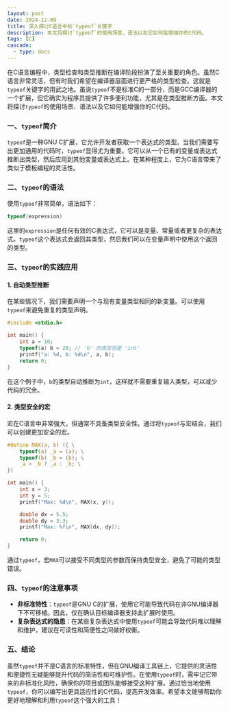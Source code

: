 ```yaml
---
layout: post
date: 2024-12-09
title: 深入探讨C语言中的`typeof`关键字
description: 本文将探讨`typeof`的使用场景、语法以及它如何能增强你的C代码。
tags: [C]
cascade:
  - type: docs
---
```


在C语言编程中，类型检查和类型推断在编译阶段扮演了至关重要的角色。虽然C语言非常灵活，但有时我们希望在编译器层面进行更严格的类型检查。这就是`typeof`关键字的用武之地。虽说`typeof`不是标准C的一部分，而是GCC编译器的一个扩展，但它确实为程序员提供了许多便利功能，尤其是在类型推断方面。本文将探讨`typeof`的使用场景、语法以及它如何能增强你的C代码。

### 一、`typeof`简介

`typeof`是一种GNU C扩展，它允许开发者获取一个表达式的类型。当我们需要写出更加通用的代码时，`typeof`显得尤为重要。它可以从一个已有的变量或表达式推断出类型，然后应用到其他变量或表达式上。在某种程度上，它为C语言带来了类似于模板编程的灵活性。

### 二、`typeof`的语法

使用`typeof`非常简单，语法如下：

```c
typeof(expression)
```

这里的`expression`是任何有效的C表达式，它可以是变量、常量或者更复杂的表达式。`typeof`这个表达式会返回其类型，然后我们可以在变量声明中使用这个返回的类型。

### 三、`typeof`的实践应用

#### 1. 自动类型推断

在某些情况下，我们需要声明一个与现有变量类型相同的新变量。可以使用`typeof`来避免重复的类型声明。

```c
#include <stdio.h>

int main() {
    int a = 10;
    typeof(a) b = 20; // 'b' 的类型将是 'int'
    printf("a: %d, b: %d\n", a, b);
    return 0;
}
```

在这个例子中，`b`的类型自动推断为`int`，这样就不需要重复输入类型，可以减少代码的冗余。

#### 2. 类型安全的宏

宏在C语言中非常强大，但通常不具备类型安全性。通过将`typeof`与宏结合，我们可以创建更加安全的宏。

```c
#define MAX(a, b) ({ \
    typeof(a) _a = (a); \
    typeof(b) _b = (b); \
    _a > _b ? _a : _b; \
})

int main() {
    int x = 3;
    int y = 5;
    printf("Max: %d\n", MAX(x, y));

    double dx = 5.5;
    double dy = 3.3;
    printf("Max: %f\n", MAX(dx, dy));

    return 0;
}
```

通过`typeof`，宏`MAX`可以接受不同类型的参数而保持类型安全，避免了可能的类型错误。

### 四、`typeof`的注意事项

- **非标准特性**：`typeof`是GNU C的扩展，使用它可能导致代码在非GNU编译器下不可移植。因此，仅在确认目标编译器支持此扩展时使用。
- **复杂表达式的隐患**：在某些复杂表达式中使用`typeof`可能会导致代码难以理解和维护，建议在可读性和简便性之间做好权衡。

### 五、结论

虽然`typeof`并不是C语言的标准特性，但在GNU编译工具链上，它提供的灵活性和便捷性无疑能够提升代码的简洁性和可维护性。在使用`typeof`时，需牢记它带来的非标准化风险，确保你的项目或团队能够接受这种扩展。通过恰当地使用`typeof`，你可以编写出更具适应性的C代码，提高开发效率。希望本文能够帮助你更好地理解和利用`typeof`这个强大的工具！